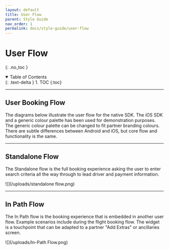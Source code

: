 ```yaml
---
layout: default
title: User Flow
parent: Style Guide
nav_order: 1
permalink: docs/style-guide/user-flow
---
```


# User Flow
{: .no_toc }

<details open markdown="block">
  <summary>
    Table of Contents
  </summary>
  {: .text-delta }
1. TOC
{:toc}
</details>

---

## User Booking Flow

The diagrams below illustrate the user flow for the native SDK. The iOS SDK and a generic colour palette has been used for demonstration purposes. The generic colour palette can be changed to fit partner branding colours. There are subtle differences between Android and iOS, but core flow and functionality is the same.

---

## Standalone Flow

The Standalone flow is the full booking experience asking the user to enter search criteria all the way through to lead driver and payment information.

![](/uploads/standalone flow.png)

---

## In Path Flow

The In Path flow is the booking experience that is embedded in another user flow. Example scenarios include during the flight booking flow. The widget is a touchpoint that can be adapted to a partner "Add Extras" or ancillaries screen. 

![](/uploads/In-Path Flow.png)
